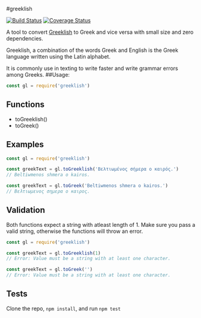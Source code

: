 #greeklish 

[![Build Status](https://travis-ci.com/papasavvas/greeklish.svg?token=qQ3QrbzokVkMmixS8E1M&branch=master)](https://travis-ci.com/papasavvas/greeklish)
[![Coverage Status](https://coveralls.io/repos/github/papasavvas/Greeklish2Greek/badge.svg?branch=master)](https://coveralls.io/github/papasavvas/Greeklish2Greek?branch=master)

A tool to convert [Greeklish](https://en.wikipedia.org/wiki/Greeklish) to Greek and vice versa with small size and zero dependencies.

Greeklish, a combination of the words Greek and English is the Greek language written using the Latin alphabet.

It is commonly use in texting to write faster and write grammar errors among Greeks.
##Usage:
```js
const gl = require('greeklish')
```

## Functions
- toGreeklish()
- toGreek()

## Examples
```js
const gl = require('greeklish')

const greekText = gl.toGreeklish('Βελτιωμένος σήμερα ο καιρός.')
// Beltiwmenos shmera o kairos.

const greekText = gl.toGreek('Βeltiwmenos shmera o kairos.')
// Βελτιωμενος σημερα ο καιρος.
```

## Validation
Both functions expect a string with atleast length of 1. Make sure you pass a valid string, otherwise the functions will throw an error.
```js
const gl = require('greeklish')

const greekText = gl.toGreeklish(1)
// Error: Value must be a string with at least one character.

const greekText = gl.toGreek('')
// Error: Value must be a string with at least one character.
```

## Tests
Clone the repo, `npm install`, and run `npm test`